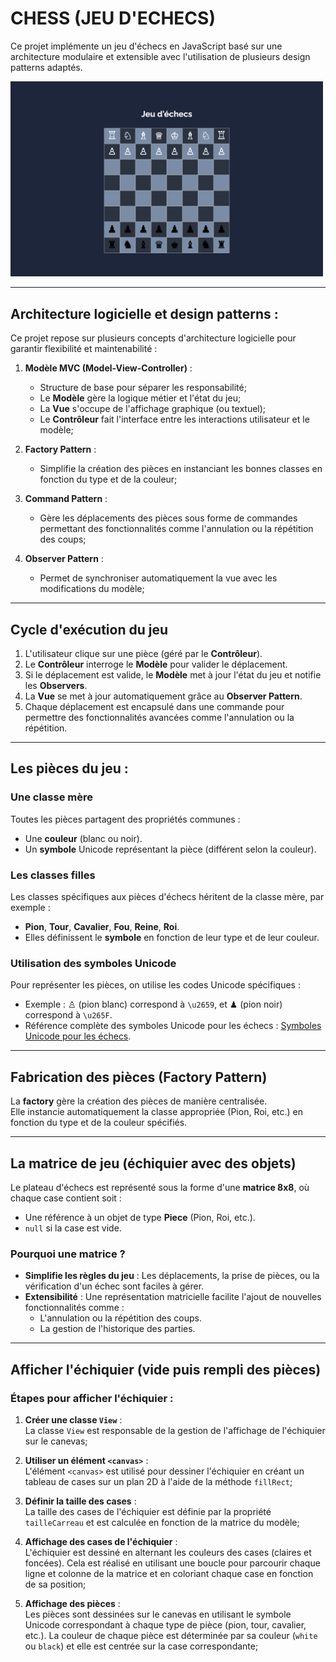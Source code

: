 # **CHESS (JEU D'ECHECS)**

Ce projet implémente un jeu d'échecs en JavaScript basé sur une architecture modulaire et extensible avec l'utilisation de plusieurs design patterns adaptés.


<img src="./images/chess.png" alt="Jeu d'échecs" width="500"/>


---


## **Architecture logicielle et design patterns** :

Ce projet repose sur plusieurs concepts d'architecture logicielle pour garantir flexibilité et maintenabilité :

1. **Modèle MVC (Model-View-Controller)** :
   - Structure de base pour séparer les responsabilité;
   - Le **Modèle** gère la logique métier et l'état du jeu; 
   - La **Vue** s'occupe de l'affichage graphique (ou textuel);
   - Le **Contrôleur** fait l'interface entre les interactions utilisateur et le modèle; 


2. **Factory Pattern** :
   - Simplifie la création des pièces en instanciant les bonnes classes en fonction du type et de la couleur;


3. **Command Pattern** :
   - Gère les déplacements des pièces sous forme de commandes permettant des fonctionnalités comme l'annulation ou la répétition des coups;


4. **Observer Pattern** :
   - Permet de synchroniser automatiquement la vue avec les modifications du modèle;


---


## **Cycle d'exécution du jeu**

1. L'utilisateur clique sur une pièce (géré par le **Contrôleur**).  
2. Le **Contrôleur** interroge le **Modèle** pour valider le déplacement.  
3. Si le déplacement est valide, le **Modèle** met à jour l'état du jeu et notifie les **Observers**.  
4. La **Vue** se met à jour automatiquement grâce au **Observer Pattern**.  
5. Chaque déplacement est encapsulé dans une commande pour permettre des fonctionnalités avancées comme l'annulation ou la répétition.


---


## **Les pièces du jeu** :

### Une classe mère 

Toutes les pièces partagent des propriétés communes :
- Une **couleur** (blanc ou noir).
- Un **symbole** Unicode représentant la pièce (différent selon la couleur).


### Les classes filles  

Les classes spécifiques aux pièces d'échecs héritent de la classe mère, par exemple :
- **Pion**, **Tour**, **Cavalier**, **Fou**, **Reine**, **Roi**.
- Elles définissent le **symbole** en fonction de leur type et de leur couleur.


### Utilisation des symboles Unicode

Pour représenter les pièces, on utilise les codes Unicode spécifiques :
- Exemple : ♙ (pion blanc) correspond à `\u2659`, et ♟ (pion noir) correspond à `\u265F`.
- Référence complète des symboles Unicode pour les échecs : [Symboles Unicode pour les échecs](https://citizendium.org/wiki/Chess_symbols_in_Unicode).


---


## **Fabrication des pièces (Factory Pattern)**

La **factory** gère la création des pièces de manière centralisée.  
Elle instancie automatiquement la classe appropriée (Pion, Roi, etc.) en fonction du type et de la couleur spécifiés.


---


## **La matrice de jeu (échiquier avec des objets)**

Le plateau d'échecs est représenté sous la forme d'une **matrice 8x8**, où chaque case contient soit :
- Une référence à un objet de type **Piece** (Pion, Roi, etc.).
- `null` si la case est vide.


### Pourquoi une matrice ?

- **Simplifie les règles du jeu** : Les déplacements, la prise de pièces, ou la vérification d'un échec sont faciles à gérer.  
- **Extensibilité** : Une représentation matricielle facilite l'ajout de nouvelles fonctionnalités comme :
  - L'annulation ou la répétition des coups.
  - La gestion de l'historique des parties.


---


## Afficher l'échiquier (vide puis rempli des pièces)

### Étapes pour afficher l'échiquier :

1. **Créer une classe `View`** :  
   La classe `View` est responsable de la gestion de l'affichage de l'échiquier sur le canevas; 

2. **Utiliser un élément `<canvas>`** :  
   L'élément `<canvas>` est utilisé pour dessiner l'échiquier en créant un tableau de cases sur un plan 2D à l'aide de la méthode `fillRect`; 

3. **Définir la taille des cases** :  
   La taille des cases de l'échiquier est définie par la propriété `tailleCarreau` et est calculée en fonction de la matrice du modèle;

4. **Affichage des cases de l'échiquier** :  
   L'échiquier est dessiné en alternant les couleurs des cases (claires et foncées). Cela est réalisé en utilisant une boucle pour parcourir chaque ligne et colonne de la matrice et en coloriant chaque case en fonction de sa position;

5. **Affichage des pièces** :  
   Les pièces sont dessinées sur le canevas en utilisant le symbole Unicode correspondant à chaque type de pièce (pion, tour, cavalier, etc.). La couleur de chaque pièce est déterminée par sa couleur (`white` ou `black`) et elle est centrée sur la case correspondante;

